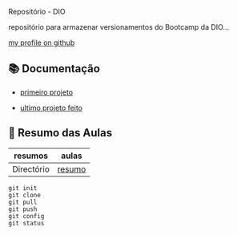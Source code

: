 
Repositório - DIO

repositório para armazenar versionamentos do Bootcamp da DIO...

[my profile on github](https://github.com/Fyuzaz)

## 📚 Documentação 

- [primeiro projeto](https://github.com/Fyuzaz/login-interface)

- [ultimo projeto feito](https://github.com/Fyuzaz/count_click)

## 📖 Resumo das Aulas

| resumos | aulas |
|---------|--------|
| Directório|[resumo](https://web.dio.me/track/ri-happy-front-end-do-zero/course/406684a4-396d-4160-94b9-ead934e18564/learning/599dd3dd-d189-474f-a55c-22f37b4472da?autoplay=1&back=%2Ftrack%2Fri-happy-front-end-do-zero)

~~~
git init
git clone
git pull
git push
git config
git status
~~~
